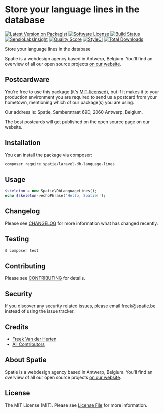 # Store your language lines in the database

[![Latest Version on Packagist](https://img.shields.io/packagist/v/spatie/laravel-db-language-lines.svg?style=flat-square)](https://packagist.org/packages/spatie/laravel-db-language-lines)
[![Software License](https://img.shields.io/badge/license-MIT-brightgreen.svg?style=flat-square)](LICENSE.md)
[![Build Status](https://img.shields.io/travis/spatie/laravel-db-language-lines/master.svg?style=flat-square)](https://travis-ci.org/spatie/laravel-db-language-lines)
[![SensioLabsInsight](https://img.shields.io/sensiolabs/i/5215e908-470a-4351-b39f-7149e8f85b6d.svg?style=flat-square)](https://insight.sensiolabs.com/projects/5215e908-470a-4351-b39f-7149e8f85b6d)
[![Quality Score](https://img.shields.io/scrutinizer/g/spatie/laravel-db-language-lines.svg?style=flat-square)](https://scrutinizer-ci.com/g/spatie/laravel-db-language-lines)
[![StyleCI](https://styleci.io/repos/70038687/shield?branch=master)](https://styleci.io/repos/70038687)
[![Total Downloads](https://img.shields.io/packagist/dt/spatie/laravel-db-language-lines.svg?style=flat-square)](https://packagist.org/packages/spatie/laravel-db-language-lines)


Store your language lines in the database

Spatie is a webdesign agency based in Antwerp, Belgium. You'll find an overview of all our open source projects [on our website](https://spatie.be/opensource).

## Postcardware

You're free to use this package (it's [MIT-licensed](LICENSE.md)), but if it makes it to your production environment you are required to send us a postcard from your hometown, mentioning which of our package(s) you are using.

Our address is: Spatie, Samberstraat 69D, 2060 Antwerp, Belgium.

The best postcards will get published on the open source page on our website.

## Installation

You can install the package via composer:

``` bash
composer require spatie/laravel-db-language-lines
```

## Usage

``` php
$skeleton = new Spatie\DbLanguageLines();
echo $skeleton->echoPhrase('Hello, Spatie!');
```

## Changelog

Please see [CHANGELOG](CHANGELOG.md) for more information what has changed recently.

## Testing

``` bash
$ composer test
```

## Contributing

Please see [CONTRIBUTING](CONTRIBUTING.md) for details.

## Security

If you discover any security related issues, please email freek@spatie.be instead of using the issue tracker.

## Credits

- [Freek Van der Herten](https://github.com/freekmurze)
- [All Contributors](../../contributors)

## About Spatie
Spatie is a webdesign agency based in Antwerp, Belgium. You'll find an overview of all our open source projects [on our website](https://spatie.be/opensource).

## License

The MIT License (MIT). Please see [License File](LICENSE.md) for more information.
